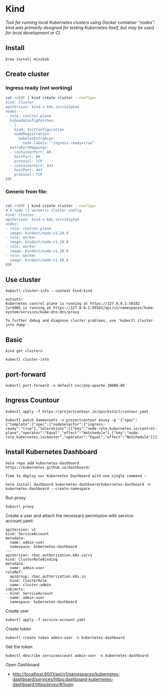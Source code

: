 # Kind
_Tool for running local Kubernetes clusters using Docker container “nodes”. kind was primarily designed for testing Kubernetes itself, but may be used for local development or CI._

## Install
```
brew install minikub
```

## Create cluster
### Ingress ready (not working)
```sh
cat <<EOF | kind create cluster --config=-
kind: Cluster
apiVersion: kind.x-k8s.io/v1alpha4
nodes:
- role: control-plane
  kubeadmConfigPatches:
  - |
    kind: InitConfiguration
    nodeRegistration:
      kubeletExtraArgs:
        node-labels: "ingress-ready=true"
  extraPortMappings:
  - containerPort: 80
    hostPort: 80
    protocol: TCP
  - containerPort: 443
    hostPort: 443
    protocol: TCP
EOF
```

### Generic from file:
```sh

cat <<EOF | kind create cluster --config=-
# 4 node (3 workers) cluster config
kind: Cluster
apiVersion: kind.x-k8s.io/v1alpha4
nodes:
- role: control-plane
  image: kindest/node:v1.28.0
- role: worker
  image: kindest/node:v1.28.0
- role: worker
  image: kindest/node:v1.28.0
- role: worker
  image: kindest/node:v1.28.0
EOF
```

## Use cluster 
```
kubectl cluster-info --context kind-kind

outouts:
Kubernetes control plane is running at https://127.0.0.1:50102
CoreDNS is running at https://127.0.0.1:50102/api/v1/namespaces/kube-system/services/kube-dns:dns/proxy

To further debug and diagnose cluster problems, use 'kubectl cluster-info dump'.
```

## Basic
```
kind get clusters

kubectl cluster-info
```

## port-forward
```
kubectl port-forward -n default svc/php-apache 30008:80
```

## Ingress Countour
```
kubectl apply -f https://projectcontour.io/quickstart/contour.yaml

kubectl patch daemonsets -n projectcontour envoy -p '{"spec":{"template":{"spec":{"nodeSelector":{"ingress-ready":"true"},"tolerations":[{"key":"node-role.kubernetes.io/control-plane","operator":"Equal","effect":"NoSchedule"},{"key":"node-role.kubernetes.io/master","operator":"Equal","effect":"NoSchedule"}]}}}}'
```


## Install Kubernetes Dashboard
```
helm repo add kubernetes-dashboard https://kubernetes.github.io/dashboard/

Time to deploy our Kubernetes Dashboard with one single command —

helm install dashboard kubernetes-dashboard/kubernetes-dashboard -n kubernetes-dashboard --create-namespace
```

Run proxy
```
kubectl proxy
```

Create a user and attach the necessary permission with service-account.yaml:
```
apiVersion: v1
kind: ServiceAccount
metadata:
  name: admin-user
  namespace: kubernetes-dashboard
---
apiVersion: rbac.authorization.k8s.io/v1
kind: ClusterRoleBinding
metadata:
  name: admin-user
roleRef:
  apiGroup: rbac.authorization.k8s.io
  kind: ClusterRole
  name: cluster-admin
subjects:
- kind: ServiceAccount
  name: admin-user
  namespace: kubernetes-dashboard
```

Create user
```
kubectl apply -f service-account.yaml
```

Create token
```
kubectl create token admin-user -n kubernetes-dashboard
```

Get the token
```
kubectl describe serviceaccount admin-user -n kubernetes-dashboard
```

Open Dashboard
* [http://localhost:8001/api/v1/namespaces/kubernetes-dashboard/services/https:dashboard-kubernetes-dashboard:https/proxy/#/login](http://localhost:8001/api/v1/namespaces/kubernetes-dashboard/services/https:dashboard-kubernetes-dashboard:https/proxy/#/login)
